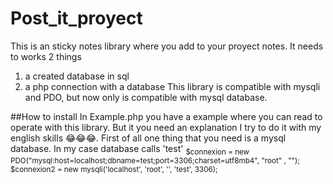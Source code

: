 # Post_it_proyect

This is an sticky notes library where you add to your proyect notes. It needs to works 2 things
  1. a created database in sql
  2. a php connection with a database
This library is compatible with mysqli and PDO, but now only is compatible with mysql database.

##How to install
In Example.php you have a example where you can read to operate with this library. But it you
need an explanation I try to do it with my english skills 😂😂😂. First of all one thing that
you need is a mysql database. In my case database calls 'test'
<sub>
  $connexion =  new PDO("mysql:host=localhost;dbname=test;port=3306;charset=utf8mb4", "root" , "");
  $connexion2 = new mysqli('localhost', 'root', '', 'test', 3306);
</sub>

